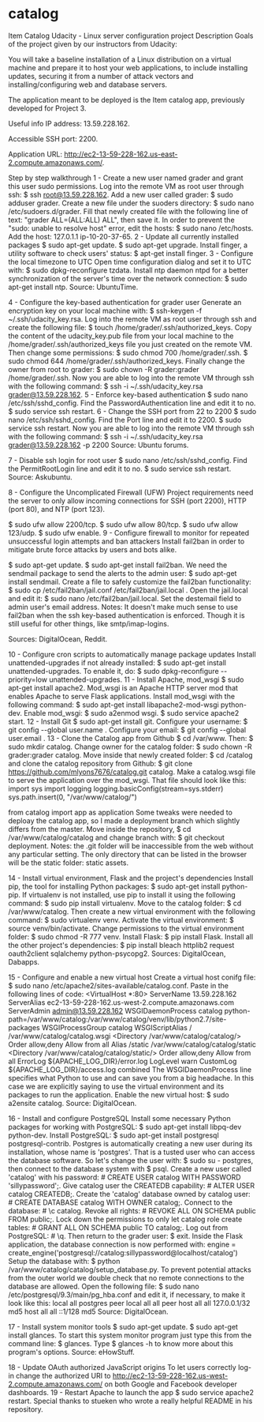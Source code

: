 # catalog
Item Catalog
Udacity - Linux server configuration project
Description
Goals of the project given by our instructors from Udacity:

You will take a baseline installation of a Linux distribution on a virtual machine and prepare it to host your web applications, to include installing updates, securing it from a number of attack vectors and installing/configuring web and database servers.

The application meant to be deployed is the Item catalog app, previously developed for Project 3.

Useful info
IP address: 13.59.228.162.

Accessible SSH port: 2200.

Application URL: http://ec2-13-59-228-162.us-east-2.compute.amazonaws.com/.

Step by step walkthrough
1 - Create a new user named grader and grant this user sudo permissions.
Log into the remote VM as root user through ssh: $ ssh root@13.59.228.162.
Add a new user called grader: $ sudo adduser grader.
Create a new file under the suoders directory: $ sudo nano /etc/sudoers.d/grader. Fill that newly created file with the following line of text: "grader ALL=(ALL:ALL) ALL", then save it.
In order to prevent the "sudo: unable to resolve host" error, edit the hosts:
$ sudo nano /etc/hosts.
Add the host: 127.0.1.1 ip-10-20-37-65.
2 - Update all currently installed packages
$ sudo apt-get update.
$ sudo apt-get upgrade.
Install finger, a utility software to check users' status: $ apt-get install finger.
3 - Configure the local timezone to UTC
Open time configuration dialog and set it to UTC with: $ sudo dpkg-reconfigure tzdata.
Install ntp daemon ntpd for a better synchronization of the server's time over the network connection: $ sudo apt-get install ntp.
Source: UbuntuTime.

4 - Configure the key-based authentication for grader user
Generate an encryption key on your local machine with: $ ssh-keygen -f ~/.ssh/udacity_key.rsa.
Log into the remote VM as root user through ssh and create the following file: $ touch /home/grader/.ssh/authorized_keys.
Copy the content of the udacity_key.pub file from your local machine to the /home/grader/.ssh/authorized_keys file you just created on the remote VM. Then change some permissions:
$ sudo chmod 700 /home/grader/.ssh.
$ sudo chmod 644 /home/grader/.ssh/authorized_keys.
Finally change the owner from root to grader: $ sudo chown -R grader:grader /home/grader/.ssh.
Now you are able to log into the remote VM through ssh with the following command: $ ssh -i ~/.ssh/udacity_key.rsa grader@13.59.228.162.
5 - Enforce key-based authentication
$ sudo nano /etc/ssh/sshd_config. Find the PasswordAuthentication line and edit it to no.
$ sudo service ssh restart.
6 - Change the SSH port from 22 to 2200
$ sudo nano /etc/ssh/sshd_config. Find the Port line and edit it to 2200.
$ sudo service ssh restart.
Now you are able to log into the remote VM through ssh with the following command: $ ssh -i ~/.ssh/udacity_key.rsa grader@13.59.228.162 -p 2200
Source: Ubuntu forums.

7 - Disable ssh login for root user
$ sudo nano /etc/ssh/sshd_config. Find the PermitRootLogin line and edit it to no.
$ sudo service ssh restart.
Source: Askubuntu.

8 - Configure the Uncomplicated Firewall (UFW)
Project requirements need the server to only allow incoming connections for SSH (port 2200), HTTP (port 80), and NTP (port 123).

$ sudo ufw allow 2200/tcp.
$ sudo ufw allow 80/tcp.
$ sudo ufw allow 123/udp.
$ sudo ufw enable.
9 - Configure firewall to monitor for repeated unsuccessful login attempts and ban attackers
Install fail2ban in order to mitigate brute force attacks by users and bots alike.

$ sudo apt-get update.
$ sudo apt-get install fail2ban.
We need the sendmail package to send the alerts to the admin user: $ sudo apt-get install sendmail.
Create a file to safely customize the fail2ban functionality: $ sudo cp /etc/fail2ban/jail.conf /etc/fail2ban/jail.local .
Open the jail.local and edit it: $ sudo nano /etc/fail2ban/jail.local. Set the destemail field to admin user's email address.
Notes: It doesn't make much sense to use fail2ban when the ssh key-based authentication is enforced. Though it is still useful for other things, like smtp/imap-logins.

Sources: DigitalOcean, Reddit.

10 - Configure cron scripts to automatically manage package updates
Install unattended-upgrades if not already installed: $ sudo apt-get install unattended-upgrades.
To enable it, do: $ sudo dpkg-reconfigure --priority=low unattended-upgrades.
11 - Install Apache, mod_wsgi
$ sudo apt-get install apache2.
Mod_wsgi is an Apache HTTP server mod that enables Apache to serve Flask applications. Install mod_wsgi with the following command: $ sudo apt-get install libapache2-mod-wsgi python-dev.
Enable mod_wsgi: $ sudo a2enmod wsgi.
$ sudo service apache2 start.
12 - Install Git
$ sudo apt-get install git.
Configure your username: $ git config --global user.name <username>.
Configure your email: $ git config --global user.email <email>.
13 - Clone the Catalog app from Github
$ cd /var/www. Then: $ sudo mkdir catalog.
Change owner for the catalog folder: $ sudo chown -R grader:grader catalog.
Move inside that newly created folder: $ cd /catalog and clone the catalog repository from Github: $ git clone https://github.com/mlyons7676/catalog.git catalog.
Make a catalog.wsgi file to serve the application over the mod_wsgi. That file should look like this:
import sys
import logging
logging.basicConfig(stream=sys.stderr)
sys.path.insert(0, "/var/www/catalog/")

from catalog import app as application
Some tweaks were needed to deploay the catalog app, so I made a deployment branch which slightly differs from the master. Move inside the repository, $ cd /var/www/catalog/catalog and change branch with: $ git checkout deployment.
Notes: the .git folder will be inaccessible from the web without any particular setting. The only directory that can be listed in the browser will be the static folder: static assets.

14 - Install virtual environment, Flask and the project's dependencies
Install pip, the tool for installing Python packages: $ sudo apt-get install python-pip.
If virtualenv is not installed, use pip to install it using the following command: $ sudo pip install virtualenv.
Move to the catalog folder: $ cd /var/www/catalog. Then create a new virtual environment with the following command: $ sudo virtualenv venv.
Activate the virtual environment: $ source venv/bin/activate.
Change permissions to the virtual environment folder: $ sudo chmod -R 777 venv.
Install Flask: $ pip install Flask.
Install all the other project's dependencies: $ pip install bleach httplib2 request oauth2client sqlalchemy python-psycopg2.
Sources: DigitalOcean, Dabapps.

15 - Configure and enable a new virtual host
Create a virtual host conifg file: $ sudo nano /etc/apache2/sites-available/catalog.conf.
Paste in the following lines of code:
<VirtualHost *:80>
    ServerName 13.59.228.162
    ServerAlias ec2-13-59-228-162.us-west-2.compute.amazonaws.com
    ServerAdmin admin@13.59.228.162
    WSGIDaemonProcess catalog python-path=/var/www/catalog:/var/www/catalog/venv/lib/python2.7/site-packages
    WSGIProcessGroup catalog
    WSGIScriptAlias / /var/www/catalog/catalog.wsgi
    <Directory /var/www/catalog/catalog/>
        Order allow,deny
        Allow from all
    </Directory>
    Alias /static /var/www/catalog/catalog/static
    <Directory /var/www/catalog/catalog/static/>
        Order allow,deny
        Allow from all
    </Directory>
    ErrorLog ${APACHE_LOG_DIR}/error.log
    LogLevel warn
    CustomLog ${APACHE_LOG_DIR}/access.log combined
</VirtualHost>
The WSGIDaemonProcess line specifies what Python to use and can save you from a big headache. In this case we are explicitly saying to use the virtual environment and its packages to run the application.
Enable the new virtual host: $ sudo a2ensite catalog.
Source: DigitalOcean.

16 - Install and configure PostgreSQL
Install some necessary Python packages for working with PostgreSQL: $ sudo apt-get install libpq-dev python-dev.
Install PostgreSQL: $ sudo apt-get install postgresql postgresql-contrib.
Postgres is automatically creating a new user during its installation, whose name is 'postgres'. That is a tusted user who can access the database software. So let's change the user with: $ sudo su - postgres, then connect to the database system with $ psql.
Create a new user called 'catalog' with his password: # CREATE USER catalog WITH PASSWORD 'sillypassword';.
Give catalog user the CREATEDB capability: # ALTER USER catalog CREATEDB;.
Create the 'catalog' database owned by catalog user: # CREATE DATABASE catalog WITH OWNER catalog;.
Connect to the database: # \c catalog.
Revoke all rights: # REVOKE ALL ON SCHEMA public FROM public;.
Lock down the permissions to only let catalog role create tables: # GRANT ALL ON SCHEMA public TO catalog;.
Log out from PostgreSQL: # \q. Then return to the grader user: $ exit.
Inside the Flask application, the database connection is now performed with:
engine = create_engine('postgresql://catalog:sillypassword@localhost/catalog')
Setup the database with: $ python /var/www/catalog/catalog/setup_database.py.
To prevent potential attacks from the outer world we double check that no remote connections to the database are allowed. Open the following file: $ sudo nano /etc/postgresql/9.3/main/pg_hba.conf and edit it, if necessary, to make it look like this:
local   all             postgres                                peer
local   all             all                                     peer
host    all             all             127.0.0.1/32            md5
host    all             all             ::1/128                 md5
Source: DigitalOcean.

17 - Install system monitor tools
$ sudo apt-get update.
$ sudo apt-get install glances.
To start this system monitor program just type this from the command line: $ glances.
Type $ glances -h to know more about this program's options.
Source: eHowStuff.

18 - Update OAuth authorized JavaScript origins
To let users correctly log-in change the authorized URI to http://ec2-13-59-228-162.us-west-2.compute.amazonaws.com/ on both Google and Facebook developer dashboards.
19 - Restart Apache to launch the app
$ sudo service apache2 restart.
Special thanks to stueken who wrote a really helpful README in his repository.
